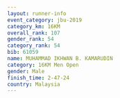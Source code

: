 ```yaml
---
layout: runner-info 
event_category: jbu-2019 
category_km: 16KM  
overall_rank: 107
gender_rank: 54
category_rank: 54
bib: 61059
name: MUHAMMAD IKHWAN B. KAMARUDIN
category: 16KM Men Open
gender: Male
finish_time: 2-47-24
country: Malaysia
---
```

